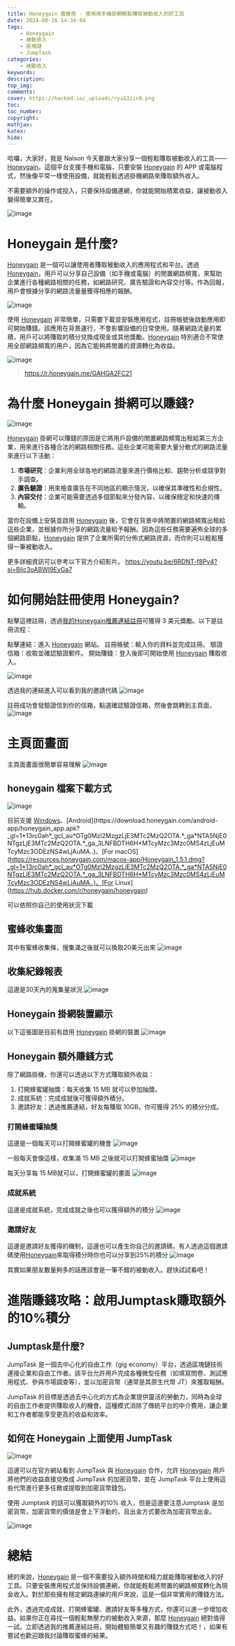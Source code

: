 ```yaml
---
title: Honeygain 蜜蜂幣 - 使用用手機掛網輕鬆賺取被動收入的好工具
date: 2024-08-16 14:34:04
tags:
    - Honeygain
    - 被動收入
    - 區塊鏈
    - JumpTask
categories:
    - 被動收入
keywords:
description:
top_img:
comments:
cover: https://hackmd.io/_uploads/ryiG3zic0.png
toc:
toc_number:
copyright:
mathjax:
katex:
hide:
---
```


哈囉，大家好，我是 Nalson 今天要跟大家分享一個輕鬆賺取被動收入的工具——[Honeygain](https://r.honeygain.me/GAHGA2FC21)。這個平台支援手機和電腦，只要安裝 [Honeygain](https://r.honeygain.me/GAHGA2FC21) 的 APP 或電腦程式，然後像平常一樣使用設備，就能輕鬆透過掛機網路來賺取額外收入。

不需要額外的操作或投入，只要保持設備連網，你就能開始積累收益，讓被動收入變得簡單又實在。

![image](https://hackmd.io/_uploads/ryiG3zic0.png)

# Honeygain 是什麼?

[Honeygain](https://r.honeygain.me/GAHGA2FC21) 是一個可以讓使用者賺取被動收入的應用程式和平台。透過 [Honeygain](https://r.honeygain.me/GAHGA2FC21)，用戶可以分享自己設備（如手機或電腦）的閒置網路頻寬，來幫助企業進行各種網路相關的任務，如網路研究、廣告驗證和內容交付等。作為回報，用戶會根據分享的網路流量量獲得相應的報酬。

![image](https://hackmd.io/_uploads/H1UESBjcA.png)

使用 [Honeygain](https://r.honeygain.me/GAHGA2FC21) 非常簡單，只需要下載並安裝應用程式，註冊帳號後啟動應用即可開始賺錢。該應用在背景運行，不會影響設備的日常使用。隨著網路流量的累積，用戶可以將賺取的積分兌換成現金或其他獎勵。[Honeygain](https://r.honeygain.me/GAHGA2FC21) 特別適合不常使用全部網路頻寬的用戶，因為它能夠將閒置的資源轉化為收益。


![image](https://hackmd.io/_uploads/S1Qkifo9C.png)
>https://r.honeygain.me/GAHGA2FC21

# 為什麼 Honeygain 掛網可以賺錢?

![image](https://hackmd.io/_uploads/SkkVVSi9C.png)


[Honeygain](https://r.honeygain.me/GAHGA2FC21) 掛網可以賺錢的原因是它將用戶設備的閒置網路頻寬出租給第三方企業，用來進行各種合法的網路相關任務。這些企業可能需要大量分散式的網路流量來進行以下活動：

1. **市場研究**：企業利用全球各地的網路流量來進行價格比較、趨勢分析或競爭對手調查。
2. **廣告驗證**：用來檢查廣告在不同地區的顯示情況，以確保其準確性和合規性。
3. **內容交付**：企業可能需要透過多個節點來分發內容，以確保穩定和快速的傳輸。

當你在設備上安裝並啟用 [Honeygain](https://r.honeygain.me/GAHGA2FC21) 後，它會在背景中將閒置的網路頻寬出租給這些企業，並根據你所分享的網路流量給予報酬。因為這些任務需要遍佈全球的多個網路節點，[Honeygain](https://r.honeygain.me/GAHGA2FC21) 提供了企業所需的分佈式網路資源，而你則可以輕鬆獲得一筆被動收入。

更多詳細資訊可以參考以下官方介紹影片。
https://youtu.be/6RDNT-f8Pv4?si=Blic3oABWI9EvGa7

# 如何開始註冊使用 Honeygain?

點擊這裡註冊，透過[我的Honeygain推薦連結註冊](https://r.honeygain.me/GAHGA2FC21)可獲得 3 美元獎勵。以下是註冊流程：

點擊連結：進入 [Honeygain](https://r.honeygain.me/GAHGA2FC21) 網站。
註冊帳號：輸入你的資料並完成註冊。
驗證信箱：收取並確認驗證郵件。
開始賺錢：登入後即可開始使用 [Honeygain](https://r.honeygain.me/GAHGA2FC21) 賺取收入。

![image](https://hackmd.io/_uploads/HyPy_rsqA.png)


透過我的連結進入可以看到我的邀請代碼
![image](https://hackmd.io/_uploads/H19h_Hs5A.png)

註冊成功會發驗證信到你的信箱，點選確認驗證信箱，然後會跳轉到主頁面，
![image](https://hackmd.io/_uploads/ryShtrjc0.png)


# 主頁面畫面
主頁面畫面很簡單容易理解
![image](https://hackmd.io/_uploads/ryShtrjc0.png)

## honeygain 檔案下載方式
![image](https://hackmd.io/_uploads/rJOHEr35C.png)

目前支援 [Windows](https://download.honeygain.com/windows-app/Honeygain_install.exe?_gl=1*1ty5rzq*_gcl_au*OTg0MzI2MzgzLjE3MTc2MzQ2OTA.*_ga*NTA5NjE0NTgzLjE3MTc2MzQ2OTA.*_ga_3LNFBDTH6H*MTcyMzc3Mzc0MS4zLjEuMTcyMzc3ODEzNS4wLjAuMA..)、[Android](https://download.honeygain.com/android-app/honeygain_app.apk?_gl=1*13rc0ah*_gcl_au*OTg0MzI2MzgzLjE3MTc2MzQ2OTA.*_ga*NTA5NjE0NTgzLjE3MTc2MzQ2OTA.*_ga_3LNFBDTH6H*MTcyMzc3Mzc0MS4zLjEuMTcyMzc3ODEzNS4wLjAuMA..)、[For macOS](https://resources.honeygain.com/macos-app/Honeygain_1.5.1.dmg?_gl=1*13rc0ah*_gcl_au*OTg0MzI2MzgzLjE3MTc2MzQ2OTA.*_ga*NTA5NjE0NTgzLjE3MTc2MzQ2OTA.*_ga_3LNFBDTH6H*MTcyMzc3Mzc0MS4zLjEuMTcyMzc3ODEzNS4wLjAuMA..)、[For Linux](https://hub.docker.com/r/honeygain/honeygain)

可以依照你自己的使用狀況下載

## 蜜蜂收集畫面
其中有蜜蜂收集條，搜集滿之後就可以換取20美元出來
![image](https://hackmd.io/_uploads/HJjEqSsqC.png)

## 收集紀錄報表
這邊是30天內的蒐集量狀況
![image](https://hackmd.io/_uploads/SkbnqHo5R.png)

## Honeygain 掛網裝置顯示
以下這張圖是目前有啟用 [Honeygain](https://r.honeygain.me/GAHGA2FC21) 掛網的裝置
![image](https://hackmd.io/_uploads/HkwCqHsqC.png)

## Honeygain 額外賺錢方式
除了網路掛機，你還可以透過以下方式賺取額外收益：

1. 打開蜂蜜罐抽獎：每天收集 15 MB 就可以參加抽獎。
2. 成就系統：完成成就後可獲得額外積分。
3. 邀請好友：透過推薦連結，好友每賺取 10GB，你可獲得 25% 的積分分成。

### 打開蜂蜜罐抽獎
這邊是一個每天可以打開蜂蜜罐的機會
![image](https://hackmd.io/_uploads/rynkjSj5C.png)

一般每天會像這樣，收集滿 15 MB 之後就可以打開蜂蜜抽獎
![image](https://hackmd.io/_uploads/By7QlrnqC.png)

每天分享每 15 MB就可以，打開蜂蜜罐的畫面
![image](https://hackmd.io/_uploads/BJq8hMjcC.png)

### 成就系統
這邊是成就系統，完成成就之後也可以獲得額外的積分
![image](https://hackmd.io/_uploads/BkxhxrncR.png)

### 邀請好友
這邊是邀請好友獲得的機制，這邊也可以產生你自己的邀請碼，有人透過這個邀請碼使用[Honeygain](https://r.honeygain.me/GAHGA2FC21)來取得積分時你也可以分享到25%的積分
![image](https://hackmd.io/_uploads/HJF-bHn9A.png)

其實如果朋友數量夠多的話應該會是一筆不錯的被動收入。趕快試試看吧！

# 進階賺錢攻略：啟用Jumptask賺取額外的10%積分

## Jumptask是什麼?
JumpTask 是一個去中心化的自由工作（gig economy）平台，透過區塊鏈技術連接企業和自由工作者。該平台允許用戶完成各種微型任務（如填寫問卷、測試應用程式、參與市場調查等），並以加密貨幣（通常是其原生代幣 JT）來獲取報酬。

JumpTask 的目標是透過去中心化的方式為企業提供靈活的勞動力，同時為全球的自由工作者提供賺取收入的機會。這種模式消除了傳統平台的中介費用，讓企業和工作者都能享受更高的收益和效率。

## 如何在 Honeygain 上面使用 JumpTask
![image](https://hackmd.io/_uploads/SJYlDB35A.png)

這邊可以在官方網站看到 JumpTask 與 [Honeygain](https://r.honeygain.me/GAHGA2FC21) 合作，允許 [Honeygain](https://r.honeygain.me/GAHGA2FC21) 用戶將他們的收益直接兌換成 JumpTask 的加密貨幣，並在 JumpTask 平台上使用這些代幣進行更多任務或提取到加密貨幣錢包。

使用 Jumptask 的話可以獲取額外的10% 收入，但是這邊要注意Jumptask 是加密貨幣，加密貨幣的價值是會上下浮動的，且出金方式要改為加密貨幣出金。

![image](https://hackmd.io/_uploads/SJ0iLBh90.png)


# 總結

總的來說，[Honeygain](https://r.honeygain.me/GAHGA2FC21) 是一個不需要投入額外時間和精力就能賺取被動收入的好工具。只要安裝應用程式並保持設備連網，你就能輕鬆將閒置的網路頻寬轉化為現金收入。對於那些擁有穩定網路連線的用戶來說，這是一個非常實用的賺錢方法。

此外，透過完成成就、打開蜂蜜罐、邀請好友等多種方式，你還可以進一步增加收益。如果你正在尋找一個輕鬆無壓力的被動收入來源，那麼 [Honeygain](https://r.honeygain.me/GAHGA2FC21) 絕對值得一試。立即透過我的推薦連結註冊，開始體驗簡單又有趣的賺錢方式吧！，如果有嘗試也歡迎跟我討論賺取蜜蜂的結果。
